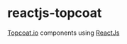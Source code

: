 reactjs-topcoat
===============

[Topcoat.io][1] components using [ReactJs][2]

[1]: http://topcoat.io/
[2]: https://github.com/facebook/react
